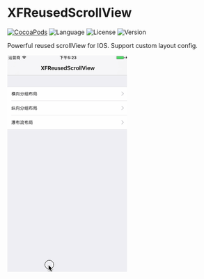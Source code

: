 # XFReusedScrollView
[![CocoaPods](https://img.shields.io/badge/cocoapods-v1.0.0-brightgreen.svg)](http://cocoadocs.org/docsets/XFDialogBuilder)
![Language](https://img.shields.io/badge/language-ObjC-orange.svg)
![License](https://img.shields.io/npm/l/express.svg)
![Version](https://img.shields.io/badge/platform-ios6%2B-green.svg)

Powerful reused scrollView for IOS. Support custom layout config.

![](./ScreenShot/usage.gif)
